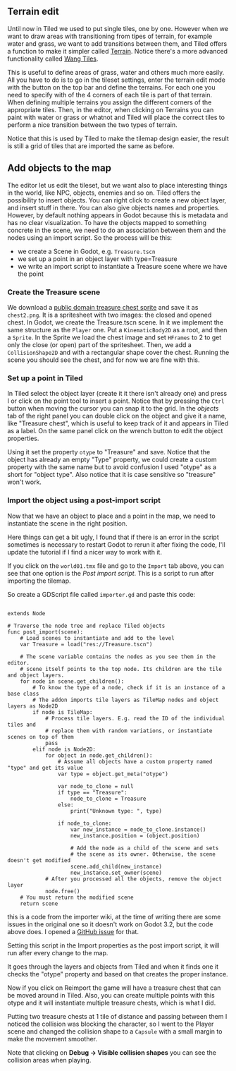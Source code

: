 
## Terrain edit
Until now in Tiled we used to put single tiles, one by one. However when we want to draw areas with transitioning from tipes of terrain, for example water and grass, we want to add transitions between them, and Tiled offers a function to make it simpler called [Terrain](https://doc.mapeditor.org/en/stable/manual/using-the-terrain-tool/). Notice there's a more advanced functionality called [Wang Tiles](https://doc.mapeditor.org/en/stable/manual/using-wang-tiles/).

This is useful to define areas of grass, water and others much more easily.
All you have to do is to go in the tileset settings, enter the terrain edit mode with the button on the top bar and define the terrains. For each one you need to specify with of the 4 corners of each tile is part of that terrain. When defining multiple terrains you assign the different corners of the appropriate tiles.
Then, in the editor, when clicking on Terrains you can paint with water or grass or whatnot and Tiled will place the correct tiles to perform a nice transition between the two types of terrain.

Notice that this is used by Tiled to make the tilemap design easier, the result is still a grid of tiles that are imported the same as before.

## Add objects to the map
The editor let us edit the tileset, but we want also to place interesting things in the world, like NPC, objects, enemies and so on.
Tiled offers the possibility to insert objects. You can right click to create a new object layer, and insert stuff in there. You can also give objects names and properties. However, by default nothing appears in Godot because this is metadata and has no clear visualization.
To have the objects mapped to something concrete in the scene, we need to do an association between them and the nodes using an import script.
So the process will be this:

* we create a Scene in Godot, e.g. `Treasure.tscn`
* we set up a point in an object layer with type=Treasure
* we write an import script to instantiate a Treasure scene where we have the point

### Create the Treasure scene

We download a [public domain treasure chest sprite](https://opengameart.org/content/modified-32x32-treasure-chest) and save it as `chest2.png`. It is a spritesheet with two images: the closed and opened chest.
In Godot, we create the Treasure.tscn scene. In it we implement the same structure as the `Player` one.
Put a `KinematicBody2D` as a root, and then a `Sprite`. In the Sprite we load the chest image and set `HFrames` to 2 to get only the close (or open) part of the spritesheet.
Then, we add a `CollisionShape2D` and with a rectangular shape cover the chest. Running the scene you should see the chest, and for now we are fine with this.

### Set up a point in Tiled

In Tiled select the object layer (create it it there isn't already one) and press I or click on the point tool to insert a point. Notice that by pressing the `Ctrl` button when moving the cursor you can snap it to the grid.
In the *objects* tab of the right panel you can double click on the object and give it a name, like "Treasure chest", which is useful to keep track of it and appears in Tiled as a label. On the same panel click on the wrench button to edit the object properties.

Using it set the property `otype` to "Treasure" and save. Notice that the object has already an empty "Type" property, we could create a custom property with the same name but to avoid confusion I used "otype" as a short for "object type". Also notice that it is case sensitive so "treasure" won't work.

### Import the object using a post-import script

Now that we have an object to place and a point in the map, we need to instantiate the scene in the right position.

Here things can get a bit ugly, I found that if there is an error in the script sometimes is necessary to restart Godot to rerun it after fixing the code, I'll update the tutorial if I find a nicer way to work with it.

If you click on the `world01.tmx` file and go to the `Import` tab above, you can see that one option is the *Post import script*. This is a script to run after importing the tilemap.

So create a GDScript file called `importer.gd` and paste this code:

```GDScript

extends Node

# Traverse the node tree and replace Tiled objects
func post_import(scene):
	# Load scenes to instantiate and add to the level
	var Treasure = load("res://Treasure.tscn")

	# The scene variable contains the nodes as you see them in the editor.
	# scene itself points to the top node. Its children are the tile and object layers.
	for node in scene.get_children():
		# To know the type of a node, check if it is an instance of a base class
		# The addon imports tile layers as TileMap nodes and object layers as Node2D
		if node is TileMap:
			# Process tile layers. E.g. read the ID of the individual tiles and
			# replace them with random variations, or instantiate scenes on top of them
			pass
		elif node is Node2D:
			for object in node.get_children():
				# Assume all objects have a custom property named "type" and get its value
				var type = object.get_meta("otype")

				var node_to_clone = null
				if type == "Treasure":
					node_to_clone = Treasure
				else:
					print("Unknown type: ", type)

				if node_to_clone:
					var new_instance = node_to_clone.instance()
					new_instance.position = (object.position)

					# Add the node as a child of the scene and sets
					# the scene as its owner. Otherwise, the scene doesn't get modified
					scene.add_child(new_instance)
					new_instance.set_owner(scene)
			# After you processed all the objects, remove the object layer
			node.free()
	# You must return the modified scene
	return scene
```

this is a code from the importer wiki, at the time of writing there are some issues in the original one so it doesn't work on Godot 3.2, but the code above does. I opened a [GitHub issue](https://github.com/vnen/godot-tiled-importer/issues/124) for that.

Setting this script in the Import properties as the post import script, it will run after every change to the map.

It goes through the layers and objects from Tiled and when it finds one it checks the "otype" property and based on that creates the proper instance.

Now if you click on Reimport the game will have a treasure chest that can be moved around in Tiled. Also, you can create multiple points with this otype and it will instantiate multiple treasure chests, which is what I did.

Putting two treasure chests at 1 tile of distance and passing between them I noticed the collision was blocking the character, so I went to the Player scene and changed the collision shape to a `Capsule` with a small margin to make the movement smoother.

Note that clicking on **Debug -> Visible collision shapes** you can see the collision areas when playing.
